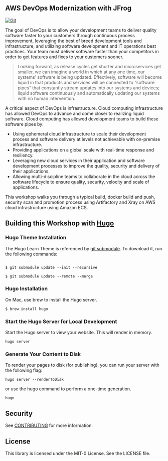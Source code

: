 ## AWS DevOps Modernization with JFrog

[![Git](https://app.soluble.cloud/api/v1/public/badges/9079ca78-2646-49f1-8e70-38130b3deb9a.svg?orgId=604336610407)](https://app.soluble.cloud/repos/details/github.com/jefferyfry/aws-ecs-workshop?orgId=604336610407)  

The goal of DevOps is to allow your development teams to deliver quality software faster to your customers through continuous process improvement, leveraging the best of breed development tools and infrastructure, and utilizing software development and IT operations best practices. Your team must deliver software faster than your competitors in order to get features and fixes to your customers sooner.

> Looking forward, as release cycles get shorter and microservices get smaller, we can imagine a world in which at any one time, our systems’ software is being updated. Effectively, software will become liquid in that products and services will be connected to “software pipes” that constantly stream updates into our systems and devices; liquid software continuously and automatically updating our systems with no human intervention.

A critical aspect of DevOps is infrastructure. Cloud computing infrastructure has allowed DevOps to advance and come closer to realizing liquid software. Cloud computing has allowed development teams to build these software pipes by:

- Using ephemeral cloud infrastructure to scale their development process and software delivery at levels not achievable with on-premise infrastructure.
- Providing applications on a global scale with real-time response and resiliency.
- Leveraging new cloud services in their application and software development processes to improve the quality, security and delivery of their applications.
- Allowing multi-discipline teams to collaborate in the cloud across the software lifecycle to ensure quality, security, velocity and scale of applications.

This workshop walks you through a typical build, docker build and push, security scan and promotion process using Artifactory and Xray on AWS cloud infrastructure using Amazon ECS.
## Building this Workshop with [Hugo](https://gohugo.io/)

### Hugo Theme Installation
The Hugo Learn Theme is referenced by [git submodule](.gitmodules). To download it, run the following commands:

```

$ git submodule update --init --recursive

$ git submodule update --remote --merge

```

### Hugo Installation

On Mac, use brew to install the Hugo server.

```
$ brew install hugo
```

### Start the Hugo Server for Local Development
Start the Hugo server to view your website. This will render in memory.

```
hugo server
```

### Generate Your Content to Disk
To render your pages to disk (for publishing), you can run your server with the following flag:

```
hugo server --renderToDisk
```

or use the hugo command to perform a one-time generation.

```
hugo
```

## Security

See [CONTRIBUTING](CONTRIBUTING.md#security-issue-notifications) for more information.

## License

This library is licensed under the MIT-0 License. See the LICENSE file.


